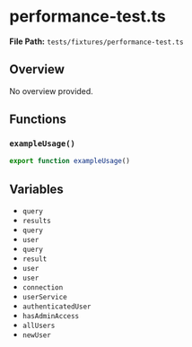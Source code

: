 # performance-test.ts

**File Path:** `tests/fixtures/performance-test.ts`

## Overview

No overview provided.

## Functions

### `exampleUsage()`

```typescript
export function exampleUsage()
```

## Variables

- `query`
- `results`
- `query`
- `user`
- `query`
- `result`
- `user`
- `user`
- `connection`
- `userService`
- `authenticatedUser`
- `hasAdminAccess`
- `allUsers`
- `newUser`

